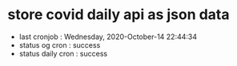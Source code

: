 # store covid daily api as json data

- last cronjob : Wednesday, 2020-October-14 22:44:34
- status og cron : success
- status daily cron : success
      
      